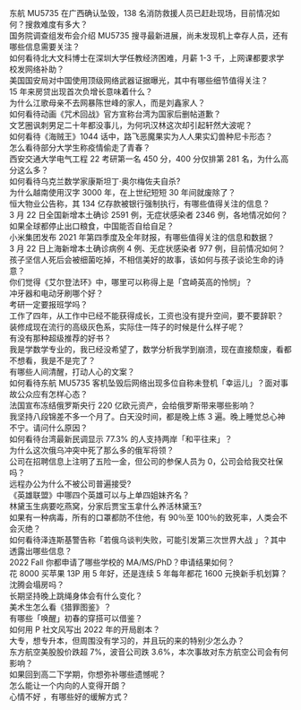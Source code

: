 东航 MU5735 在广西确认坠毁，138 名消防救援人员已赶赴现场，目前情况如何？搜救难度有多大？  
国务院调查组发布会介绍 MU5735 搜寻最新进展，尚未发现机上幸存人员，还有哪些信息需要关注？  
如何看待北大文科博士在深圳大学任教经济困难，月薪 1-3 千，上网课都要求学校发网络补助？  
美国国安局对中国使用顶级网络武器证据曝光，其中有哪些细节值得关注？  
15 年来房贷出现首次负增长意味着什么？  
为什么江歌母亲不去网暴陈世峰的家人，而是刘鑫家人？  
如何看待动画《咒术回战》官方宣称台湾为国家后删帖道歉？  
文艺圈讽刺男足二十年都没事儿，为何巩汉林这次却引起轩然大波呢？  
如何看待《海贼王》1044 话中，路飞恶魔果实为人人果实幻兽种尼卡形态？  
怎么看待部分大学生称疫情偷走了青春？  
西安交通大学电气工程 22 考研第一名 450 分，400 分仅排第 281 名，为什么高分这么多？  
如何看待乌克兰数学家康斯坦丁·奥尔梅佐夫自杀?  
为什么越南使用汉字 3000 年，在上世纪短短 30 年间就废除了？  
恒大物业公告称，其 134 亿存款被银行强制执行，有哪些值得关注的信息？  
3 月 22 日全国新增本土确诊 2591 例，无症状感染者 2346 例，各地情况如何？  
如果全球都停止出口粮食，中国能否自给自足？  
小米集团发布 2021 年第四季度及全年财报，有哪些值得关注的信息和数据？  
3 月 22 日上海新增本土确诊病例 4 例、无症状感染者 977 例，目前情况如何？  
孩子坚信人死后会被细菌吃掉，不相信美好的故事，该如何与孩子谈论生命的诗意？  
你们觉得《艾尔登法环》中，哪里可以称得上是「宫崎英高的怜悯」？  
冲牙器和电动牙刷哪个好？  
考研一定要报班学吗？  
工作了四年，从工作中已经不能获得成长，工资也没有提升空间，要不要辞职？  
装修成现在流行的高级灰色系，实际住一阵子的时候是什么样子呢？  
有没有那种超级推荐的好书？  
我是学数学专业的，我已经没希望了，数学分析我学到崩溃，现在直接颓废，看都不想看，我是不是完了？  
有哪些人间清醒，打动人心的文案？  
如何看待东航 MU5735 客机坠毁后网络出现多位自称未登机「幸运儿」？面对事故公众应有怎样心态？  
法国宣布冻结俄罗斯央行 220 亿欧元资产，会给俄罗斯带来哪些影响？  
我坚持八段锦差不多一个月了。白天没时间，都是晚上练 3 遍。晚上睡觉总心神不宁。请问什么原因？  
如何看待台湾最新民调显示 77.3% 的人支持两岸「和平往来」？  
为什么这次俄乌冲突中死了那么多的俄军将领？  
公司在招聘信息上注明了五险一金，但公司的参保人员为 0，公司会给我交社保吗？  
远程办公为什么不被公司普遍接受?  
《英雄联盟》中哪四个英雄可以与上单四姐妹齐名？  
林黛玉生病要吃燕窝，分家后贾宝玉拿什么养活林黛玉?  
如果有一种病毒，所有的口罩都防不住他，有 90％至 100％的致死率，人类会不会灭绝？  
如何看待泽连斯基警告称「若俄乌谈判失败，可能引发第三次世界大战 」？其中透露出哪些信息？  
2022 Fall 你都申请了哪些学校的 MA/MS/PhD？申请结果如何？  
花 8000 买苹果 13P 用 5 年好，还是连续 5 年每年都花 1600 元换新手机划算？  
沈腾会塌房吗？  
长期坚持晚上跳绳身体会有什么变化？  
美术生怎么看《猎罪图鉴》？  
有哪些「唤醒」初春的穿搭可以借鉴？  
如何用 P 社文风写出 2022 年的开局剧本？  
大专，想专升本，但周围没有学习的，并且玩的来的特别少怎么办？  
东方航空美股股价跌超 7%，波音公司跌 3.6%，本次事故对东方航空公司会有何影响？  
如果回到高二下学期，你想弥补哪些遗憾呢？  
怎么能让一个内向的人变得开朗？  
心情不好 ，有哪些好的缓解方式？  
